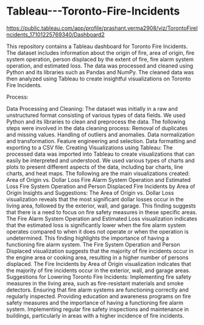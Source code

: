 # Tableau---Toronto-Fire-Incidents
https://public.tableau.com/app/profile/prashant.verma2908/viz/TorontoFireIncidents_17101225769340/Dashboard2

This repository contains a Tableau dashboard for Toronto Fire Incidents. The dataset includes information about the origin of fire, area of origin, fire system operation, person displaced by the extent of fire, fire alarm system operation, and estimated loss. The data was processed and cleaned using Python and its libraries such as Pandas and NumPy. The cleaned data was then analyzed using Tableau to create insightful visualizations on Toronto Fire Incidents.

Process:

Data Processing and Cleaning: The dataset was initially in a raw and unstructured format consisting of various types of data fields. We used Python and its libraries to clean and preprocess the data. The following steps were involved in the data cleaning process:
Removal of duplicates and missing values.
Handling of outliers and anomalies.
Data normalization and transformation.
Feature engineering and selection.
Data formatting and exporting to a CSV file.
Creating Visualizations using Tableau: The processed data was imported into Tableau to create visualizations that can easily be interpreted and understood. We used various types of charts and plots to present different aspects of the data, including bar charts, line charts, and heat maps. The following are the main visualizations created:
Area of Origin vs. Dollar Loss
Fire Alarm System Operation and Estimated Loss
Fire System Operation and Person Displaced
Fire Incidents by Area of Origin
Insights and Suggestions:
The Area of Origin vs. Dollar Loss visualization reveals that the most significant dollar losses occur in the living area, followed by the exterior, wall, and garage. This finding suggests that there is a need to focus on fire safety measures in these specific areas.
The Fire Alarm System Operation and Estimated Loss visualization indicates that the estimated loss is significantly lower when the fire alarm system operates compared to when it does not operate or when the operation is undetermined. This finding highlights the importance of having a functioning fire alarm system.
The Fire System Operation and Person Displaced visualization suggests that the majority of fire incidents occur in the engine area or cooking area, resulting in a higher number of persons displaced.
The Fire Incidents by Area of Origin visualization indicates that the majority of fire incidents occur in the exterior, wall, and garage areas.
Suggestions for Lowering Toronto Fire Incidents:
Implementing fire safety measures in the living area, such as fire-resistant materials and smoke detectors.
Ensuring that fire alarm systems are functioning correctly and regularly inspected.
Providing education and awareness programs on fire safety measures and the importance of having a functioning fire alarm system.
Implementing regular fire safety inspections and maintenance in buildings, particularly in areas with a higher incidence of fire incidents.
